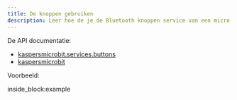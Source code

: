 ```yaml
---
title: De knoppen gebruiken
description: Leer hoe de je de Bluetooth knoppen service van een micro:bit kan gebruiken via python (aan de hand van een voorbeeld)
---
```


De API documentatie: 

- [kaspersmicrobit.services.buttons](reference/services/buttons.md)
- [kaspersmicrobit](reference/kaspersmicrobit.md)

Voorbeeld:

<!--codeinclude-->
[](../../../examples/microbit-buttons.py) inside_block:example
<!--/codeinclude-->
